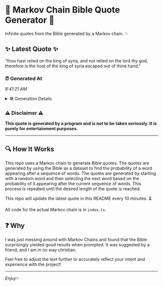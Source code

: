 # 📖 Markov Chain Bible Quote Generator 📖

Infinite quotes from the Bible generated by a Markov chain. ✨

## ✨ Latest Quote ✨
"thou hast relied on the king of syria, and not relied on the lord thy god, therefore is the host of the king of syria escaped out of thine hand."

### ⏰ Generated At
*8:41:21 AM*

<details>
    <summary>🛠️ Generation Details</summary>
    <p>
        <strong>🌱 Seed:</strong> thou<br>
        <strong>🔄 Iterations:</strong> 29<br>
        <strong>📜 Context History:</strong><br>[ thou ]: hast<br>[ thou, hast ]: relied<br>[ thou, hast, relied ]: on<br>[ thou, hast, relied, on ]: the<br>[ thou, hast, relied, on, the ]: king<br>[ thou, hast, relied, on, the, king ]: of<br>[ hast, relied, on, the, king, of ]: syria,<br>[ relied, on, the, king, of, syria, ]: and<br>[ on, the, king, of, syria,, and ]: not<br>[ the, king, of, syria,, and, not ]: relied<br>[ king, of, syria,, and, not, relied ]: on<br>[ of, syria,, and, not, relied, on ]: the<br>[ syria,, and, not, relied, on, the ]: lord<br>[ and, not, relied, on, the, lord ]: thy<br>[ not, relied, on, the, lord, thy ]: god,<br>[ relied, on, the, lord, thy, god, ]: therefore<br>[ on, the, lord, thy, god,, therefore ]: is<br>[ the, lord, thy, god,, therefore, is ]: the<br>[ lord, thy, god,, therefore, is, the ]: host<br>[ thy, god,, therefore, is, the, host ]: of<br>[ god,, therefore, is, the, host, of ]: the<br>[ therefore, is, the, host, of, the ]: king<br>[ is, the, host, of, the, king ]: of<br>[ the, host, of, the, king, of ]: syria<br>[ host, of, the, king, of, syria ]: escaped<br>[ of, the, king, of, syria, escaped ]: out<br>[ the, king, of, syria, escaped, out ]: of<br>[ king, of, syria, escaped, out, of ]: thine<br>[ of, syria, escaped, out, of, thine ]: hand.<br>
    </p>
</details>

### ⚠️ Disclaimer ⚠️
**This quote is generated by a program and is not to be taken seriously. It is purely for entertainment purposes.**

---

## 🔍 How It Works

This repo uses a Markov chain to generate Bible quotes. The quotes are generated by using the Bible as a dataset to find the probability of a word appearing after a sequence of words. The quotes are generated by starting with a random word and then selecting the next word based on the probability of it appearing after the current sequence of words. This process is repeated until the desired length of the quote is reached.

This repo will update the latest quote in this README every 10 minutes. ⏳

All code for the actual Markov chain is in `index.ts`.

## ❓ Why

I was just messing around with Markov Chains and found that the Bible surprisingly yielded good results when prompted. 
It was suggested by a friend, and I am in no way christian.

Feel free to adjust the text further to accurately reflect your intent and experience with the project!

---

*Enjoy*✨
